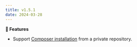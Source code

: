 ```yaml
---
title: v1.5.1
date: 2024-03-28
---
```


**🚀 Features**

- Support [Composer installation](/docs/get-started#composer) from a private repository.
